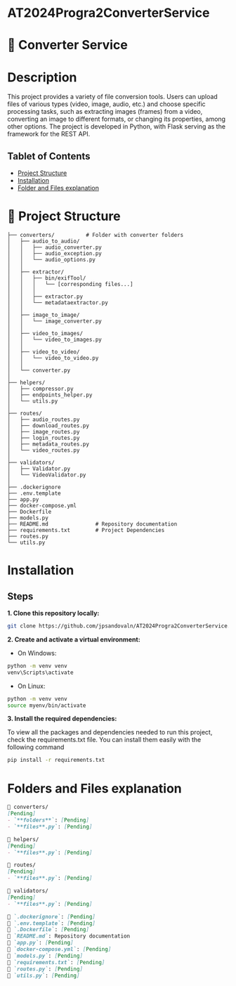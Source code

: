 # AT2024Progra2ConverterService
# 🐍 Converter Service

# Description
This project provides a variety of file conversion tools. Users can upload files of various types (video, image, audio, etc.) and choose specific processing tasks, such as extracting images (frames) from a video, converting an image to different formats, or changing its properties, among other options. The project is developed in Python, with Flask serving as the framework for the REST API.

## Tablet of Contents

- [Project Structure](#-project-structure)
- [Installation](#installation)
- [Folder and Files explanation](#folders-and-files-explanation-)


# 📂 Project Structure


```
├── converters/          # Folder with converter folders
│   ├── audio_to_audio/
│   │   ├── audio_converter.py   
│   │   ├── audio_exception.py
│   │   └── audio_options.py
│   │
│   ├── extractor/
│   │   ├── bin/exifTool/
│   │   │   └── [corresponding files...]
│   │   │
│   │   ├── extractor.py
│   │   └── metadataextractor.py
│   │   
│   ├── image_to_image/
│   │   └── image_converter.py
│   │   
│   ├── video_to_images/
│   │   └── video_to_images.py
│   │   
│   ├── video_to_video/
│   │   └── video_to_video.py
│   │   
│   └── converter.py
│   
├── helpers/           
│   ├── compressor.py
│   ├── endpoints_helper.py
│   └── utils.py
│   
├── routes/ 
│   ├── audio_routes.py
│   ├── download_routes.py
│   ├── image_routes.py
│   ├── login_routes.py
│   ├── metadata_routes.py
│   └── video_routes.py
│   
├── validators/ 
│   ├── Validator.py
│   └── VideoValidator.py
│
├── .dockerignore
├── .env.template
├── app.py
├── docker-compose.yml
├── Dockerfile
├── models.py
├── README.md               # Repository documentation
├── requirements.txt        # Project Dependencies
├── routes.py
└── utils.py
```

# Installation

## Steps
**1. Clone this repository locally:**
   ```bash
   git clone https://github.com/jpsandovaln/AT2024Progra2ConverterService.git
   ```

**2. Create and activate a virtual environment:**
* On Windows:
 ```bash
 python -m venv venv
 venv\Scripts\activate
 ```
* On Linux:
 ```bash
 python -m venv venv
 source myenv/bin/activate
 ```

**3. Install the required dependencies:**

To view all the packages and dependencies needed to run this project, check the requirements.txt file. You can install them easily with the following command
```bash
pip install -r requirements.txt
```

# Folders and Files explanation 

```markdown
📁 converters/
[Pending]
- `**folders**`: [Pending]
- `**files**.py`: [Pending]

📁 helpers/
[Pending]
- `**files**.py`: [Pending]

📁 routes/
[Pending]
- `**files**.py`: [Pending]

📁 validators/
[Pending]
- `**files**.py`: [Pending]

📄 `.dockerignore`: [Pending]
📄 `.env.template`: [Pending]
📄 `.Dockerfile`: [Pending]
📄 `README.md`: Repository documentation
📄 `app.py`: [Pending]
📄 `docker-compose.yml`: [Pending]
📄 `models.py`: [Pending]
📄 `requirements.txt`: [Pending]
📄 `routes.py`: [Pending]
📄 `utils.py`: [Pending]
```
